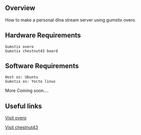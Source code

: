 ## Overview

How to make a personal dlna stream server using gumstix overo.

## Hardware Requirements

    Gumstix overo
    Gumstix chestnut43 board

## Software Requirements

    Host os: Ubuntu
    Gumstix os: Yocto linux

More Coming soon....

## Useful links

[Visit overo](https://store.gumstix.com/index.php/category/33/)

[Visit chestnut43](https://store.gumstix.com/index.php/products/237/)

